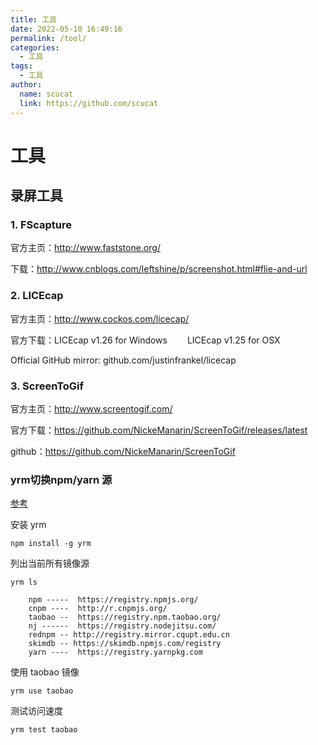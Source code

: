 ```yaml
---
title: 工具
date: 2022-05-10 16:49:16
permalink: /tool/
categories: 
  - 工具
tags: 
  - 工具
author: 
  name: scucat
  link: https://github.com/scucat
---
```


# 工具

## 录屏工具
### 1. FScapture

官方主页：http://www.faststone.org/

下载：http://www.cnblogs.com/leftshine/p/screenshot.html#flie-and-url

 

### 2. LICEcap

官方主页：http://www.cockos.com/licecap/

官方下载：LICEcap v1.26 for Windows 　　LICEcap v1.25 for OSX 　

Official GitHub mirror: github.com/justinfrankel/licecap

 

### 3. ScreenToGif

官方主页：http://www.screentogif.com/

官方下载：https://github.com/NickeManarin/ScreenToGif/releases/latest

github：https://github.com/NickeManarin/ScreenToGif

### yrm切换npm/yarn 源
[参考](https://learnku.com/articles/15976/yarn-accelerate-and-modify-mirror-source-in-china)

安装 yrm 
```
npm install -g yrm
```
列出当前所有镜像源
```
yrm ls

    npm -----  https://registry.npmjs.org/
    cnpm ----  http://r.cnpmjs.org/
    taobao --  https://registry.npm.taobao.org/
    nj ------  https://registry.nodejitsu.com/
    rednpm -- http://registry.mirror.cqupt.edu.cn
    skimdb -- https://skimdb.npmjs.com/registry
    yarn ----  https://registry.yarnpkg.com
```
使用 taobao 镜像
```
yrm use taobao
```
测试访问速度
```
yrm test taobao
```